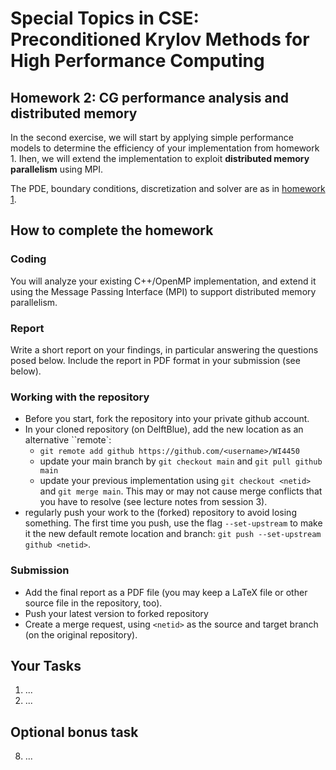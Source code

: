# Special Topics in CSE: Preconditioned Krylov Methods for High Performance Computing

## Homework 2: CG performance analysis and distributed memory

In the second exercise, we will start by applying simple performance models to determine the
efficiency of your implementation from homework 1.
Ihen, we will extend the implementation to exploit **distributed memory parallelism** using MPI.

The PDE, boundary conditions, discretization and solver are as in [homework 1](https://gitlab.tudelft.nl/dhpc/sticse-hpc/homework1).

## How to complete the homework

### Coding

You will analyze your existing C++/OpenMP implementation, and extend it using the Message Passing Interface (MPI)
to support distributed memory parallelism.

### Report

Write a short report on your findings, in particular answering the questions posed below.
Include the report in PDF format in your submission (see below).

### Working with the repository

- Before you start, fork the repository into your private github account.
- In your cloned repository (on DelftBlue), add the new location as an alternative ``remote`:
    - ``git remote add github https://github.com/<username>/WI4450``
    - update your main branch by ``git checkout main`` and ``git pull github main``
    - update your previous implementation using ``git checkout <netid>`` and ``git merge main``.
      This may or may not cause merge conflicts that you have to resolve (see lecture notes from session 3).
- regularly push your work to the (forked) repository to avoid losing something. The first time you push,
  use the flag ``--set-upstream`` to make it the new default remote location and branch: ``git push --set-upstream github <netid>``.

### Submission

- Add the final report as a PDF file (you may keep a LaTeX file or other source file in the repository, too).
- Push your latest version to forked repository
- Create a merge request, using ``<netid>`` as the source and target branch (on the original repository).

## Your Tasks

1. ... 
2. ...

## Optional bonus task

8. ...
